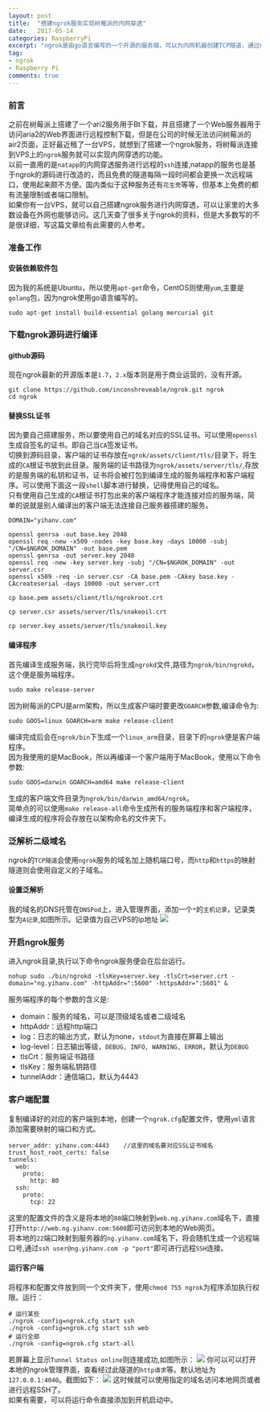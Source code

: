 ```yaml
---
layout: post
title:  "搭建ngrok服务实现树莓派的内网穿透"
date:   2017-05-14
categories: RaspberryPi
excerpt: "ngrok是由go语言编写的一个开源的服务端，可以为内网机器创建TCP隧道，通过ngrok服务访问内网机器"
tag:
- ngrok
- Raspberry Pi
comments: true
---
```


### 前言
之前在树莓派上搭建了一个ari2服务用于Bt下载，并且搭建了一个Web服务器用于访问aria2的Web界面进行远程控制下载，但是在公司的时候无法访问树莓派的air2页面，正好最近租了一台VPS，就想到了搭建一个ngrok服务，将树莓派连接到VPS上的`ngrok`服务就可以实现内网穿透的功能。  
以前一直用的是`natapp`的内网穿透服务进行远程的`ssh`连接,natapp的服务也是基于ngrok的源码进行改造的，而且免费的隧道每隔一段时间都会更换一次远程端口，使用起来颇不方便。国内类似于这种服务还有`花生壳`等等，但基本上免费的都有流量限制或者端口限制。  
如果你有一台VPS，就可以自己搭建ngrok服务进行内网穿透，可以让家里的大多数设备在外网也能够访问。这几天查了很多关于ngrok的资料，但是大多数写的不是很详细，写这篇文章给有此需要的人参考。

### 准备工作
#### 安装依赖软件包
因为我的系统是Ubuntu，所以使用`apt-get`命令，CentOS则使用`yum`,主要是`golang`包，因为ngrok使用go语言编写的。
```shell
sudo apt-get install build-essential golang mercurial git
```
### 下载ngrok源码进行编译
#### github源码
现在ngrok最新的开源版本是`1.7`，`2.x`版本则是用于商业运营的，没有开源。
```
git clone https://github.com/inconshreveable/ngrok.git ngrok
cd ngrok
```
#### 替换SSL证书
因为要自己搭建服务，所以要使用自己的域名对应的SSL证书。可以使用`openssl`生成自签名的证书。即自己当`CA`签发证书。  
切换到源码目录，客户端的证书存放在`ngrok/assets/client/tls/`目录下，将生成的`CA`根证书放到此目录。服务端的证书路径为`ngrok/assets/server/tls/`,存放的是服务端的私钥和证书，证书将会被打包到编译生成的服务端程序和客户端程序。可以使用下面这一段`shell`脚本进行替换，记得使用自己的域名。  
只有使用自己生成的`CA`根证书打包出来的客户端程序才能连接对应的服务端，简单的说就是别人编译出的客户端无法连接自己服务器搭建的服务。
```shell
DOMAIN="yihanv.com"

openssl genrsa -out base.key 2048
openssl req -new -x509 -nodes -key base.key -days 10000 -subj "/CN=$NGROK_DOMAIN" -out base.pem
openssl genrsa -out server.key 2048
openssl req -new -key server.key -subj "/CN=$NGROK_DOMAIN" -out server.csr
openssl x509 -req -in server.csr -CA base.pem -CAkey base.key -CAcreateserial -days 10000 -out server.crt

cp base.pem assets/client/tls/ngrokroot.crt

cp server.csr assets/server/tls/snakeoil.crt

cp server.key assets/server/tls/snakeoil.key
```
#### 编译程序
首先编译生成服务端，执行完毕后将生成`ngrokd`文件,路径为`ngrok/bin/ngrokd`，这个便是服务端程序。
```shell
sudo make release-server
```
因为树莓派的CPU是arm架构，所以生成客户端时要更改`GOARCH`参数,编译命令为:
```shell
sudo GOOS=linux GOARCH=arm make release-client
```
编译完成后会在`ngrok/bin`下生成一个`linux_arm`目录，目录下的`ngrok`便是客户端程序。  
因为我使用的是MacBook，所以再编译一个客户端用于MacBook，使用以下命令参数:
```shell
sudo GOOS=darwin GOARCH=amd64 make release-client
```
生成的客户端文件目录为`ngrok/bin/darwin_amd64/ngrok`。  
简单点的可以使用`make release-all`命令生成所有的服务端程序和客户端程序，编译生成的程序将会存放在以架构命名的文件夹下。
### 泛解析二级域名
ngrok的`TCP隧道`会使用`ngrok`服务的域名加上随机端口号，而`http`和`https`的映射隧道则会使用自定义的子域名。
#### 设置泛解析
我的域名的DNS托管在`DNSPod`上，进入管理界面，添加一个`*`的`主机记录`，记录类型为`A记录`,如图所示。记录值为自己VPS的ip地址
![](/assets/img/ngrok/dns.png)
### 开启ngrok服务
进入ngrok目录,执行以下命令ngrok服务便会在后台运行。
```shell
nohup sudo ./bin/ngrokd -tlsKey=server.key -tlsCrt=server.crt -domain="ng.yihanv.com" -httpAddr=":5600" -httpsAddr=":5601" &
```
服务端程序的每个参数的含义是:
* domain：服务的域名，可以是顶级域名或者二级域名
* httpAddr：远程http端口
* log：日志的输出方式，默认为none，`stdout`为直接在屏幕上输出
* log-level：日志输出等级，`DEBUG, INFO, WARNING, ERROR`，默认为`DEBUG`
* tlsCrt：服务端证书路径
* tlsKey：服务端私钥路径
* tunnelAddr：通信端口，默认为4443

### 客户端配置
复制编译好的对应的客户端到本地，创建一个`ngrok.cfg`配置文件，使用`yml`语言添加需要映射的端口和方式。
```
server_addr: yihanv.com:4443    //这里的域名要对应SSL证书域名
trust_host_root_certs: false
tunnels:
  web:
    proto:
      http: 80
  ssh:
    proto:
      tcp: 22
```
这里的配置文件的含义是将本地的`80`端口映射到`web.ng.yihanv.com`域名下，直接打开`http://web.ng.yihanv.com:5600`即可访问到本地的Web网页。  
将本地的`22`端口映射到服务器的`ng.yihanv.com`域名下，将会随机生成一个远程端口号,通过`ssh user@ng.yihanv.com -p "port"`即可进行远程`SSH`连接。
#### 运行客户端
将程序和配置文件放到同一个文件夹下，使用`chmod 755 ngrok`为程序添加执行权限。运行：
```shell
# 运行某些
./ngrok -config=ngrok.cfg start ssh
./ngrok -config=ngrok.cfg start ssh web
# 运行全部
./ngrok -config=ngrok.cfg start-all
```
若屏幕上显示`Tunnel Status online`则连接成功,如图所示：
![](/assets/img/ngrok/ngrok.png)
你可以可以打开本地的ngrok管理界面，查看经过此隧道的`http请求`等。默认地址为`127.0.0.1:4040`。截图如下：
![](/assets/img/ngrok/ngrokWeb.png)
这时候就可以使用指定的域名访问本地网页或者进行远程SSH了。  
如果有需要，可以将运行命令直接添加到开机启动中。



